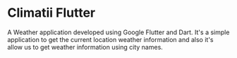 # Climatii Flutter

A Weather application developed using Google Flutter and Dart.
It's a simple application to get the current location weather information and also it's allow us to get weather information using city names.
